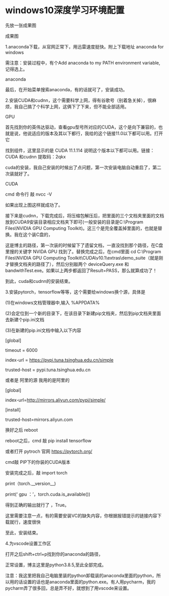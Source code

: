 # windows10深度学习环境配置

先放一张成果图

成果图



1.anaconda下载，从官网正常下，用迅雷速度挺快。附上下载地址 anaconda for windows

需注意：安装过程中，有个Add anaconda to my PATH environment variable,记得选上。

anaconda

最后，在开始菜单搜索anaconda，有的话就可了，安装成功。

2.安装CUDA和cudnn，这个需要科学上网，得有谷歌号（别着急关掉），很麻烦，我自己搞了个科学上网，这俩下了下来，但不能全部适用。

GPU

首先找到你的英伟达驱动，查看gpu型号所对应的CUDA，这个是向下兼容的，也就是说，他说适应的版本及其以下都行，我给的这个链接11.0以下都可以用。打开它

找到组件，这里显示的是 CUDA 11.1.114 说明这个版本以下都可以用。链接：CUDA 和cudnn 提取码：2qkx

cuda的安装，我自己安装的时候出了点问题，第一次安装电脑自动重启了，第二次装就好了。

CUDA

cmd 命令行 敲 nvcc -V

如果出现上图这样就成功了。

接下来是cudnn，下载完成后，将压缩包解压后，把里面的三个文档夹里面的文档放到CUDA9安装目录相应文档夹下即可\(一般安装的目录是C:\Program Files\NVIDIA GPU Computing Toolkit\)。这三个是完全覆盖掉里面的，也就是替换。我在这个装C盘的，

这是博主的路径，第一次装的时候留下了遗留文档，一直没找到那个路径，在C盘里搜的关键字 NVIDA GPU 找到了。替换完成之后，在cmd里面 cd C:\Program Files\NVIDIA GPU Computing Toolkit\CUDA\v10.1\extras\demo\_suite（就是刚才替换文档夹的路径了），然后分别敲两个 deviceQuery.exe 和 bandwithTest.exe。如果以上两步都返回了Result=PASS，那么就算成功了！

到此，cuda和cudnn的安装结束。

3.安装pytorch，tensorflow等等，这个需要给windows换个源，具体是

\(1\)在windows文档管理器中,输入 %APPDATA%

\(2\)会定位到一个新的目录下，在该目录下新建pip文档夹，然后到pip文档夹里面去新建个pip.ini文档

\(3\)在新建的pip.ini文档中输入以下内容

\[global\]

timeout = 6000

index-url = https://pypi.tuna.tsinghua.edu.cn/simple

trusted-host = pypi.tuna.tsinghua.edu.cn

或者是 阿里的源 我用的是阿里的

\[global\]

index-url=http://mirrors.aliyun.com/pypi/simple/

\[install\]

trusted-host=mirrors.aliyun.com

换好之后 reboot

reboot之后，cmd 敲 pip install tensorflow

或者打开 pytroch 官网 https://pytorch.org/

cmd敲 PIP下的你装的CUDA版本

安装完成之后，敲 import torch

 print（torch.\_\_version\_\_\)

 print\(‘ gpu ：’，torch.cuda.is\_available\(\)\)

得到正确的输出就行了 ，True。

这里需要注意一点，有的需要安装VC的缺失内容，你根据报错提示的链接内容下载就行，速度很快

至此，安装结束。

4.为vscode设置工作区

打开之后shift+ctrl+p找到你的anaconda的路径，

正常设置，博主这里是python3.8.5,至此全部完成。

注意：我这里把我自己电脑里装的python卸载装的anaconda里面的python，所以用的话设置的话也是anaconda里面的python.exe。有人用pycharm，我的pycharm弄了很多回，总是弄不好，就想到了用vscode来设置。

